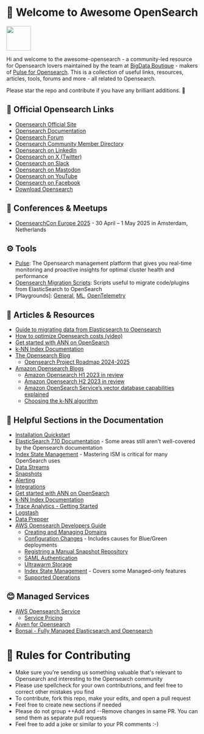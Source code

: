 👋 Welcome to Awesome OpenSearch
=============

<img src="https://opensearch.org/assets/img/opensearch-logo-themed.svg" height="64px">

Hi and welcome to the awesome-opensearch - a community-led resource for Opensearch lovers maintained by the team at [BigData Boutique](https://bigdataboutique.com/) - makers of [Pulse for Opensearch](https://pulse.support). This is a collection of useful links, resources, articles, tools, forums and more - all related to Opensearch. 

Please star the repo and contribute if you have any brilliant additions. 🙏

## 🔗 Official Opensearch Links
* [Opensearch Official Site](https://opensearch.org)
* [Opensearch Documentation](https://opensearch.org/docs/latest)
* [Opensearch Forum](https://discuss.opendistrocommunity.dev/)
* [Opensearch Community Member Directory](https://opensearch.org/community/members/)
* [Opensearch on LinkedIn](https://www.linkedin.com/company/opensearch-project/)
* [Opensearch on X (Twitter)](https://x.com/OpenSearchProj)
* [Opensearch on Slack](https://www.opensearch.org/slack.html)
* [Opensearch on Mastodon](https://fosstodon.org/@OpenSearchProject)
* [Opensearch on YouTube](https://www.youtube.com/c/OpenSearchProject)
* [Opensearch on Facebook](https://www.facebook.com/OpenSearchProject/)
* [Download Opensearch](https://opensearch.org/downloads.html)


## 🤝 Conferences & Meetups

* [OpensearchCon Europe 2025](https://events.linuxfoundation.org/opensearchcon-europe/) - 30 April – 1 May 2025 in Amsterdam, Netherlands


## ⚙️ Tools

* [Pulse](https://pulse.support/): The Opensearch management platform that gives you real-time monitoring and proactive insights for optimal cluster health and performance
* [Opensearch Migration Scripts](https://github.com/aparo/elasticsearch-opensearch-migration-scripts): Scripts useful to migrate code/plugins from ElasticSearch to OpenSearch
* [Playgrounds]: [General](https://playground.opensearch.org/app/home), [ML](https://ml.playground.opensearch.org/), [OpenTelemetry](https://otel.playground.opensearch.org/)


## 📂 Articles & Resources

* [Guide to migrating data from Elasticsearch to Opensearch](https://bigdataboutique.com/blog/opensearch-data-migration-from-elasticsearch-the-guide-720536)
* [How to optimize Opensearch costs (video)](https://bigdataboutique.com/blog/opensearch-cost-optimization-unlock-hidden-savings-afa6f9)
* [Get started with ANN on OpenSearch](https://opensearch.org/docs/latest/search-plugins/knn/approximate-knn)
* [k-NN Index Documentation](https://opensearch.org/docs/latest/search-plugins/knn/knn-index)
* [The Opensearch Blog](https://opensearch.org/blog/)
  * [Opensearch Project Roadmap 2024-2025](https://opensearch.org/blog/opensearch-project-roadmap-2024-2025/)
* [Amazon Opensearch Blogs](https://aws.amazon.com/blogs/big-data/category/analytics/amazon-elasticsearch-service/)
  * [Amazon Opensearch H1 2023 in review](https://aws.amazon.com/blogs/big-data/amazon-opensearch-service-h1-2023-in-review/)
  * [Amazon Opensearch H2 2023 in review](https://aws.amazon.com/blogs/big-data/amazon-opensearch-h2-2023-in-review/)
  * [Amazon OpenSearch Service’s vector database capabilities explained](https://aws.amazon.com/blogs/big-data/amazon-opensearch-services-vector-database-capabilities-explained/)
  * [Choosing the k-NN algorithm](https://aws.amazon.com/blogs/big-data/choose-the-k-nn-algorithm-for-your-billion-scale-use-case-with-opensearch)


## 📂 Helpful Sections in the Documentation

* [Installation Quickstart](https://opensearch.org/docs/latest/getting-started/quickstart/)
* [ElasticSearch 7.10 Documentation](https://www.elastic.co/guide/en/elasticsearch/reference/7.10/index.html) - Some areas still aren't well-covered by the Opensearch documentation
* [Index State Management](https://opensearch.org/docs/latest/im-plugin/ism/index/) - Mastering ISM is critical for many OpenSearch uses
* [Data Streams](https://opensearch.org/docs/latest/im-plugin/data-streams/)
* [Snapshots](https://opensearch.org/docs/latest/tuning-your-cluster/availability-and-recovery/snapshots/index/)
* [Alerting](https://opensearch.org/docs/latest/observing-your-data/alerting/index/)
* [Integrations](https://opensearch.org/docs/latest/integrations/)
* [Get started with ANN on OpenSearch](https://opensearch.org/docs/latest/search-plugins/knn/approximate-knn)
* [k-NN Index Documentation](https://opensearch.org/docs/latest/search-plugins/knn/knn-index)
* [Trace Analytics - Getting Started](https://opensearch.org/docs/latest/observing-your-data/trace/getting-started/)
* [Logstash](https://opensearch.org/docs/latest/tools/logstash/index/)
* [Data Prepper](https://opensearch.org/docs/latest/data-prepper/)
* [AWS Opensearch Developers Guide](https://docs.aws.amazon.com/opensearch-service/latest/developerguide/)
  * [Creating and Managing Domains](https://docs.aws.amazon.com/opensearch-service/latest/developerguide/createupdatedomains.html)
  * [Configuration Changes](https://docs.aws.amazon.com/opensearch-service/latest/developerguide/managedomains-configuration-changes.html) - Includes causes for Blue/Green deployments
  * [Registring a Manual Snapshot Repository](https://docs.aws.amazon.com/opensearch-service/latest/developerguide/managedomains-snapshot-registerdirectory.html)
  * [SAML Authentication](https://docs.aws.amazon.com/opensearch-service/latest/developerguide/saml.html)
  * [Ultrawarm Storage](https://docs.aws.amazon.com/opensearch-service/latest/developerguide/ultrawarm.html)
  * [Index State Management](https://docs.aws.amazon.com/opensearch-service/latest/developerguide/ism.html) - Covers some Managed-only features
  * [Supported Operations](https://docs.aws.amazon.com/opensearch-service/latest/developerguide/supported-operations.html)

## 😊 Managed Services
* [AWS Opensearch Service](https://aws.amazon.com/opensearch-service/)
  * [Service Pricing](https://aws.amazon.com/opensearch-service/pricing/)
* [Aiven for Opensearch](https://aiven.io/opensearch)
* [Bonsai - Fully Managed Elasticsearch and Opensearch](https://bonsai.io/)


# 🙏 Rules for Contributing 

* Make sure you're sending us something valuable that's relevant to Opensearch and interesting to the Opensearch community
* Please use spellcheck for your own contributrions, and feel free to correct other mistakes you find
* To contribute, fork this repo, make your edits, and open a pull request
* Feel free to create new sections if needed
* Please do not group ++Add and --Remove changes in same PR. You can send them as separate pull requests
* Feel free to add a joke or similar to your PR comments :-) 
